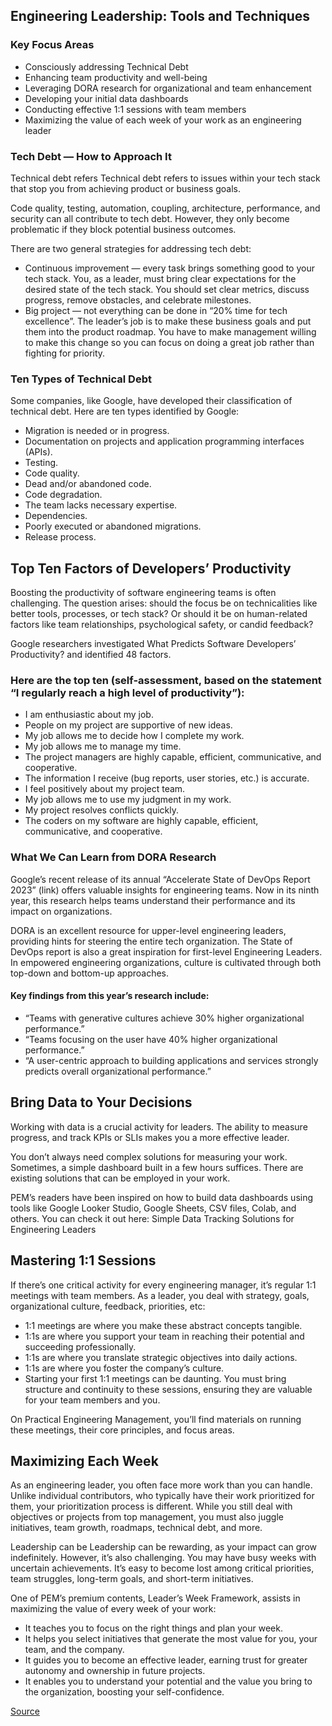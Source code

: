 ## Engineering Leadership: Tools and Techniques


### Key Focus Areas
- Consciously addressing Technical Debt
- Enhancing team productivity and well-being
- Leveraging DORA research for organizational and team enhancement
- Developing your initial data dashboards
- Conducting effective 1:1 sessions with team members
- Maximizing the value of each week of your work as an engineering leader

### Tech Debt — How to Approach It
Technical debt refers
Technical debt refers to issues within your tech stack that stop you from achieving product or business goals.

Code quality, testing, automation, coupling, architecture, performance, and security can all contribute to tech debt. However, they only become problematic if they block potential business outcomes.

There are two general strategies for addressing tech debt:

- Continuous improvement — every task brings something good to your tech stack. You, as a leader, must bring clear expectations for the desired state of the tech stack. You should set clear metrics, discuss progress, remove obstacles, and celebrate milestones.
- Big project — not everything can be done in “20% time for tech excellence”. The leader’s job is to make these business goals and put them into the product roadmap. You have to make management willing to make this change so you can focus on doing a great job rather than fighting for priority.

### Ten Types of Technical Debt
Some companies, like Google, have developed their classification of technical debt. Here are ten types identified by Google:

- Migration is needed or in progress.
- Documentation on projects and application programming interfaces (APIs).
- Testing.
- Code quality.
- Dead and/or abandoned code.
- Code degradation.
- The team lacks necessary expertise.
- Dependencies.
- Poorly executed or abandoned migrations.
- Release process.

## Top Ten Factors of Developers’ Productivity
Boosting the productivity of software engineering teams is often challenging. The question arises: should the focus be on technicalities like better tools, processes, or tech stack? Or should it be on human-related factors like team relationships, psychological safety, or candid feedback?

Google researchers investigated What Predicts Software Developers’ Productivity? and identified 48 factors.

### Here are the top ten (self-assessment, based on the statement “I regularly reach a high level of productivity”):

- I am enthusiastic about my job.
- People on my project are supportive of new ideas.
- My job allows me to decide how I complete my work.
- My job allows me to manage my time.
- The project managers are highly capable, efficient, communicative, and cooperative.
- The information I receive (bug reports, user stories, etc.) is accurate.
- I feel positively about my project team.
- My job allows me to use my judgment in my work.
- My project resolves conflicts quickly.
- The coders on my software are highly capable, efficient, communicative, and cooperative.

### What We Can Learn from DORA Research
Google’s recent release of its annual “Accelerate State of DevOps Report 2023” (link) offers valuable insights for engineering teams. Now in its ninth year, this research helps teams understand their performance and its impact on organizations.

DORA is an excellent resource for upper-level engineering leaders, providing hints for steering the entire tech organization. The State of DevOps report is also a great inspiration for first-level Engineering Leaders. In empowered engineering organizations, culture is cultivated through both top-down and bottom-up approaches.

#### Key findings from this year’s research include:
- “Teams with generative cultures achieve 30% higher organizational performance.”
- “Teams focusing on the user have 40% higher organizational performance.”
- “A user-centric approach to building applications and services strongly predicts overall organizational performance.”
 
## Bring Data to Your Decisions
Working with data is a crucial activity for leaders. The ability to measure progress, and track KPIs or SLIs makes you a more effective leader.

You don’t always need complex solutions for measuring your work. Sometimes, a simple dashboard built in a few hours suffices. There are existing solutions that can be employed in your work.

PEM’s readers have been inspired on how to build data dashboards using tools like Google Looker Studio, Google Sheets, CSV files, Colab, and others. You can check it out here: Simple Data Tracking Solutions for Engineering Leaders

## Mastering 1:1 Sessions
If there’s one critical activity for every engineering manager, it’s regular 1:1 meetings with team members. As a leader, you deal with strategy, goals, organizational culture, feedback, priorities, etc:

- 1:1 meetings are where you make these abstract concepts tangible.
- 1:1s are where you support your team in reaching their potential and succeeding professionally.
- 1:1s are where you translate strategic objectives into daily actions.
- 1:1s are where you foster the company’s culture.
- Starting your first 1:1 meetings can be daunting. You must bring structure and continuity to these sessions, ensuring they are valuable for your team members and you.

On Practical Engineering Management, you’ll find materials on running these meetings, their core principles, and focus areas.

## Maximizing Each Week
As an engineering leader, you often face more work than you can handle. Unlike individual contributors, who typically have their work prioritized for them, your prioritization process is different. While you still deal with objectives or projects from top management, you must also juggle initiatives, team growth, roadmaps, technical debt, and more.

Leadership can be
Leadership can be rewarding, as your impact can grow indefinitely. However, it’s also challenging. You may have busy weeks with uncertain achievements. It’s easy to become lost among critical priorities, team struggles, long-term goals, and short-term initiatives.

One of PEM’s premium contents, Leader’s Week Framework, assists in maximizing the value of every week of your work:

- It teaches you to focus on the right things and plan your week.
- It helps you select initiatives that generate the most value for you, your team, and the company.
- It guides you to become an effective leader, earning trust for greater autonomy and ownership in future projects.
- It enables you to understand your potential and the value you bring to the organization, boosting your self-confidence.

[Source](https://blog.practicalengineering.management/engineering-leadership-tools-and-techniques-for-a-successful-2024-1707fcd022f3)

